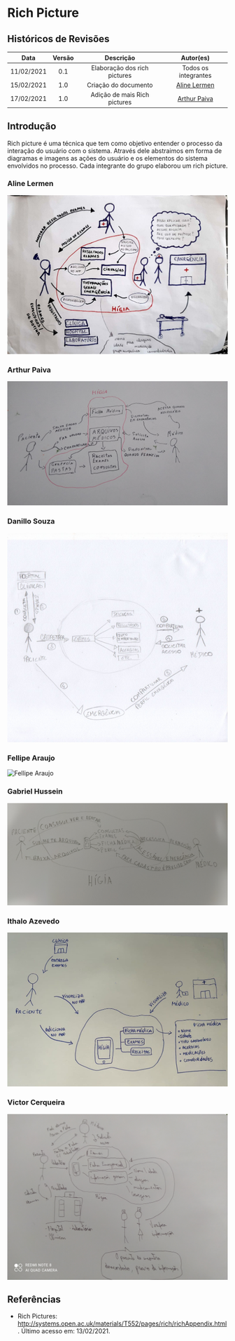 # Rich Picture

## Históricos de Revisões

|    Data    | Versão |          Descrição           |                   Autor(es)                    |
| :--------: | :----: | :--------------------------: | :--------------------------------------------: |
| 11/02/2021 |  0.1   | Elaboração dos rich pictures |              Todos os integrantes              |
| 15/02/2021 |  1.0   |     Criação do documento     | [Aline Lermen](https://github.com/AlineLermen) |
| 17/02/2021 |  1.0   |     Adição de mais Rich pictures     | [Arthur Paiva](https://github.com/ArthurPaivaT) |

## Introdução

Rich picture é uma técnica que tem como objetivo entender o processo da interação do usuário com o sistema. Através dele abstraimos em forma de diagramas e imagens as ações do usuário e os elementos do sistema envolvidos no processo. Cada integrante do grupo elaborou um rich picture.

### Aline Lermen

![Aline Lermen](../../assets/images/richPictures/richPicture_Aline.jpg)

### Arthur Paiva

![Arthur Paiva](../../assets/images/richPictures/richPicture_ArthurPaiva.jpg)

### Danillo Souza

![Danillo Souza](../../assets/images/richPictures/richPictureDanillo.jpg)

### Fellipe Araujo

![Fellipe Araujo](../../assets/images/richPictures/richPicture_FellipeAraujo.jpg)

### Gabriel Hussein

![Gabriel Hussein](../../assets/images/richPictures/richPicture_GabrielHussein.jpg)

### Ithalo Azevedo

![Ithalo Azevedo](../../assets/images/richPictures/richPicture_Ithalo.jpg)

### Victor Cerqueira

![Victor Cerqueira](../../assets/images/richPictures/richPicture_VictorAmaral.jpg)


## Referências
- Rich Pictures: http://systems.open.ac.uk/materials/T552/pages/rich/richAppendix.html. Último acesso em: 13/02/2021.


